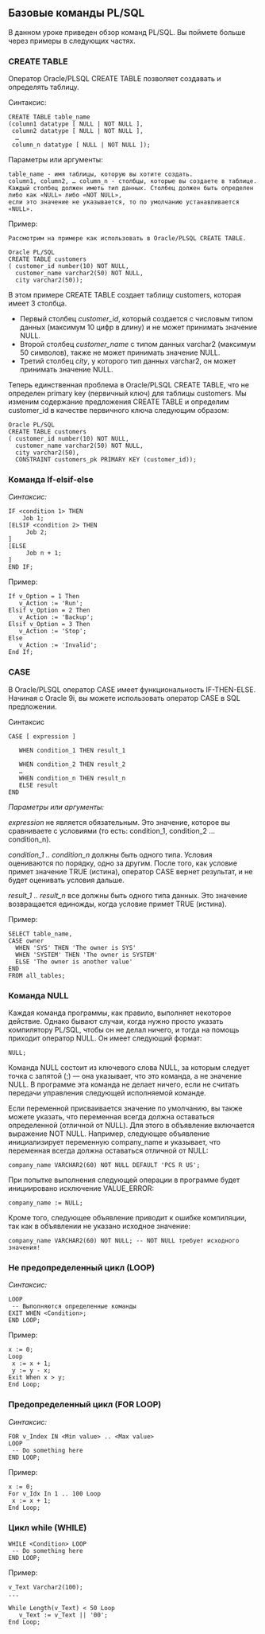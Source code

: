 ## Базовые команды PL/SQL

В данном уроке приведен обзор команд PL/SQL. Вы поймете больше через примеры в следующих частях.

### CREATE TABLE

Оператор Oracle/PLSQL CREATE TABLE позволяет создавать и определять таблицу.

Синтаксис:
```
CREATE TABLE table_name
(column1 datatype [ NULL | NOT NULL ],
 column2 datatype [ NULL | NOT NULL ],
  …
 column_n datatype [ NULL | NOT NULL ]);
```
Параметры или аргументы:
```
table_name - имя таблицы, которую вы хотите создать.
column1, column2, … column_n - столбцы, которые вы создаете в таблице. 
Каждый столбец должен иметь тип данных. Столбец должен быть определен либо как «NULL» либо «NOT NULL», 
если это значение не указывается, то по умолчанию устанавливается «NULL».
```
Пример:
```
Рассмотрим на примере как использовать в Oracle/PLSQL CREATE TABLE.

Oracle PL/SQL
CREATE TABLE customers
( customer_id number(10) NOT NULL,
  customer_name varchar2(50) NOT NULL,
  city varchar2(50));
```
В этом примере CREATE TABLE создает таблицу customers, которая имеет 3 столбца.

- Первый столбец _customer_id_, который создается с числовым типом данных (максимум 10 цифр в длину) 
и не может принимать значение NULL.
- Второй столбец _customer_name_ с типом данных varchar2 (максимум 50 символов), также не может принимать значение NULL.
- Третий столбец _city_, у которого тип данных varchar2, он может принимать значение NULL.

Теперь единственная проблема в Oracle/PLSQL CREATE TABLE, что не определен primary key (первичный ключ) для таблицы customers. Мы изменим содержание предложения CREATE TABLE и определим customer_id в качестве первичного ключа следующим образом:
```
Oracle PL/SQL
CREATE TABLE customers
( customer_id number(10) NOT NULL,
  customer_name varchar2(50) NOT NULL,
  city varchar2(50),
  CONSTRAINT customers_pk PRIMARY KEY (customer_id));
```

### Команда If-elsif-else

_Синтаксис:_

```
IF <condition 1> THEN
    Job 1;
[ELSIF <condition 2> THEN
     Job 2;
]
[ELSE
     Job n + 1;
]
END IF;
```

Пример:

```
If v_Option = 1 Then
   v_Action := 'Run';
Elsif v_Option = 2 Then
   v_Action := 'Backup';
Elsif v_Option = 3 Then
   v_Action := 'Stop';
Else
   v_Action := 'Invalid';
End If;
```

### CASE

В Oracle/PLSQL оператор CASE имеет функциональность IF-THEN-ELSE. Начиная с Oracle 9i, вы можете использовать оператор CASE в SQL предложении.

Синтаксис
```
CASE [ expression ]

   WHEN condition_1 THEN result_1

   WHEN condition_2 THEN result_2
   …
   WHEN condition_n THEN result_n
   ELSE result
END
```

_Параметры или аргументы:_

_expression_ не является обязательным. 
Это значение, которое вы сравниваете с условиями (то есть: condition_1, condition_2 … condition_n).

_condition_1 .. condition_n_ должны быть одного типа. Условия оцениваются по порядку, одно за другим. 
После того, как условие примет значение TRUE (истина), оператор CASE вернет результат, и не будет оценивать условия дальше.

_result_1 .. result_n_ все должны быть одного типа данных. 
Это значение возвращается единожды, когда условие примет TRUE (истина).

Пример:

```
SELECT table_name,
CASE owner
  WHEN 'SYS' THEN 'The owner is SYS'
  WHEN 'SYSTEM' THEN 'The owner is SYSTEM'
  ELSE 'The owner is another value'
END
FROM all_tables;
```

### Команда NULL
Каждая команда программы, как правило, выполняет некоторое действие. Однако бывают
случаи, когда нужно просто указать компилятору PL/SQL, чтобы он не делал ничего, и тогда на помощь приходит оператор NULL. 
Он имеет следующий формат:
```
NULL;
```
Команда NULL состоит из ключевого слова NULL,  за которым следует точка с запятой (;) — она указывает, 
что это команда, а не значение NULL. В программе эта команда не делает ничего, если не считать передачи 
управления следующей исполняемой команде.

Если переменной присваивается значение по умолчанию, вы также можете указать, что переменная всегда должна оставаться определенной (отличной от NULL). Для этого в объявление включается выражение NOT NULL. Например, следующее объявление инициализирует переменную company_name и указывает, что переменная всегда должна оставаться отличной от NULL:
```
company_name VARCHAR2(60) NOT NULL DEFAULT 'PCS R US';
```
При попытке выполнения следующей операции в программе будет инициировано исключение VALUE_ERROR:
```
company_name := NULL;
```
Кроме того, следующее объявление приводит к ошибке компиляции, так как в объявлении не указано исходное значение:
```
company_name VARCHAR2(60) NOT NULL; -- NOT NULL требует исходного значения!
```

### Не предопределенный цикл (LOOP)

_Синтаксис:_

```
LOOP
 -- Выполняются определенные команды
EXIT WHEN <Condition>;
END LOOP;
```

Пример:

```
x := 0;
Loop
 x := x + 1;
 y := y - x;
Exit When x > y;
End Loop;
```

### Предопределенный цикл (FOR LOOP)

_Синтаксис:_

```
FOR v_Index IN <Min value> .. <Max value>
LOOP
 -- Do something here
END LOOP;
```

Пример:

```
x := 0;
For v_Idx In 1 .. 100 Loop
 x := x + 1;
End Loop;
```

### Цикл while (WHILE)

```
WHILE <Condition> LOOP
 -- Do something here
END LOOP;
```

Пример:

```
v_Text Varchar2(100);
...
 
While Length(v_Text) < 50 Loop
   v_Text := v_Text || '00';
End Loop;
```

